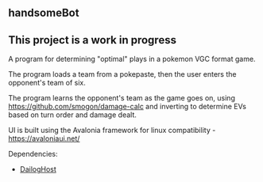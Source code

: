 ## handsomeBot

## This project is a work in progress

A program for determining "optimal" plays in a pokemon VGC format game.

The program loads a team from a pokepaste, then the user enters the opponent's team of six.

The program learns the opponent's team as the game goes on, using https://github.com/smogon/damage-calc and inverting to determine EVs based on turn order and damage dealt.

UI is built using the Avalonia framework for linux compatibility - https://avaloniaui.net/

Dependencies:
- [DailogHost](https://github.com/AvaloniaUtils/DialogHost.Avalonia/tree/main)